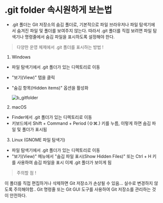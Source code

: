 # .git folder 속시원하게 보는법

- .git 폴더는 Git 저장소의 숨김 폴더로, 기본적으로 파일 브라우저나 파일 탐색기에서 숨겨진 파일 및 폴더를 보여주지 않는다. 따라서 .git 폴더를 직접 보려면 파일 탐색기나 명령줄에서 숨김 파일을 표시하도록 설정해야 한다.

> 다양한 운영 체제에서 .git 폴더를 표시하는 방법 !

1. Windows

- 파일 탐색기에서 .git 폴더가 있는 디렉토리로 이동
- "보기(View)" 탭을 클릭
- "숨김 항목(Hidden items)" 옵션을 활성화

  ![b_gitfolder](./img/b_gitfolder.png)

2. macOS

- Finder에서 .git 폴더가 있는 디렉토리로 이동
- 키보드에서 Shift + Command + Period (⇧⌘.) 키를 누름, 이렇게 하면 숨김 파일 및 폴더가 표시됨

3. Linux (GNOME 파일 탐색기)

- 파일 탐색기에서 .git 폴더가 있는 디렉토리로 이동
- "보기(View)" 메뉴에서 "숨김 파일 표시(Show Hidden Files)" 또는 Ctrl + H 키를 사용하여 숨김 파일을 표시
  이제 .git 폴더가 보이게 됨

> 주의할 점 !

이 폴더를 직접 편집하거나 삭제하면 Git 저장소가 손상될 수 있음...
실수로 변경하지 않도록 주의해야함.. Git 명령줄 또는 Git GUI 도구를 사용하여 Git 저장소를 관리하는 것이 안전하다.
